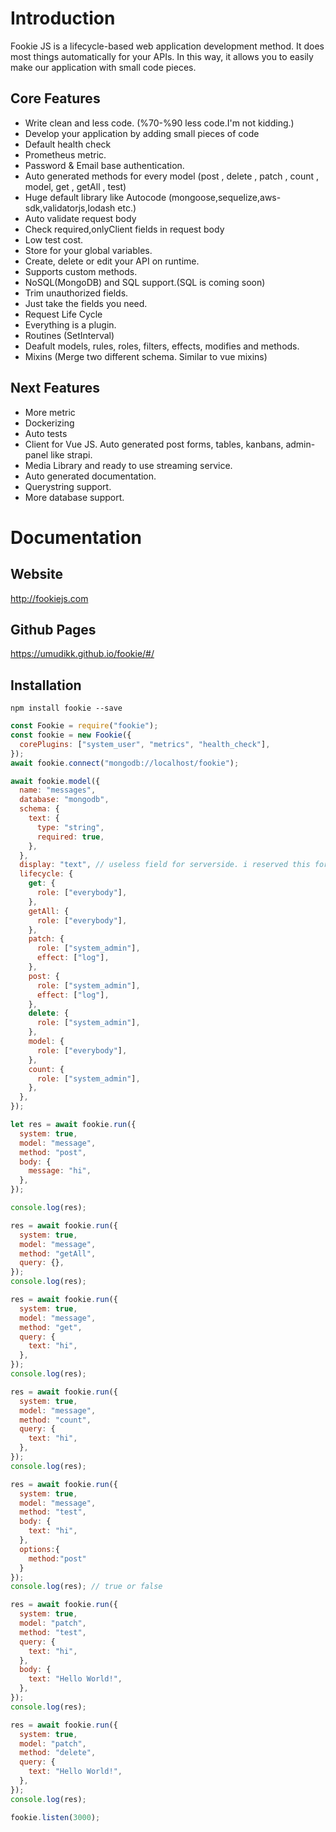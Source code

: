 # Introduction

Fookie JS is a lifecycle-based web application development method. It does most
things automatically for your APIs. In this way, it allows you to easily make
our application with small code pieces.

## Core Features

- Write clean and less code. (%70-%90 less code.I'm not kidding.)
- Develop your application by adding small pieces of code
- Default health check
- Prometheus metric.
- Password & Email base authentication.
- Auto generated methods for every model (post , delete , patch , count , model,
  get , getAll , test)
- Huge default library like Autocode
  (mongoose,sequelize,aws-sdk,validatorjs,lodash etc.)
- Auto validate request body
- Check required,onlyClient fields in request body
- Low test cost.
- Store for your global variables.
- Create, delete or edit your API on runtime.
- Supports custom methods.
- NoSQL(MongoDB) and SQL support.(SQL is coming soon)
- Trim unauthorized fields.
- Just take the fields you need.
- Request Life Cycle
- Everything is a plugin.
- Routines (SetInterval)
- Deafult models, rules, roles, filters, effects, modifies and methods.
- Mixins (Merge two different schema. Similar to vue mixins)

## Next Features

- More metric
- Dockerizing
- Auto tests
- Client for Vue JS. Auto generated post forms, tables, kanbans, admin-panel
  like strapi.
- Media Library and ready to use streaming service.
- Auto generated documentation.
- Querystring support.
- More database support.

# Documentation

## Website

http://fookiejs.com

## Github Pages

https://umudikk.github.io/fookie/#/

## Installation

```
npm install fookie --save
```

```javascript
const Fookie = require("fookie");
const fookie = new Fookie({
  corePlugins: ["system_user", "metrics", "health_check"],
});
await fookie.connect("mongodb://localhost/fookie");

await fookie.model({
  name: "messages",
  database: "mongodb",
  schema: {
    text: {
      type: "string",
      required: true,
    },
  },
  display: "text", // useless field for serverside. i reserved this for client
  lifecycle: {
    get: {
      role: ["everybody"],
    },
    getAll: {
      role: ["everybody"],
    },
    patch: {
      role: ["system_admin"],
      effect: ["log"],
    },
    post: {
      role: ["system_admin"],
      effect: ["log"],
    },
    delete: {
      role: ["system_admin"],
    },
    model: {
      role: ["everybody"],
    },
    count: {
      role: ["system_admin"],
    },
  },
});

let res = await fookie.run({
  system: true,
  model: "message",
  method: "post",
  body: {
    message: "hi",
  },
});

console.log(res);

res = await fookie.run({
  system: true,
  model: "message",
  method: "getAll",
  query: {},
});
console.log(res);

res = await fookie.run({
  system: true,
  model: "message",
  method: "get",
  query: {
    text: "hi",
  },
});
console.log(res);

res = await fookie.run({
  system: true,
  model: "message",
  method: "count",
  query: {
    text: "hi",
  },
});
console.log(res);

res = await fookie.run({
  system: true,
  model: "message",
  method: "test",
  body: {
    text: "hi",
  },
  options:{
    method:"post"
  }
});
console.log(res); // true or false

res = await fookie.run({
  system: true,
  model: "patch",
  method: "test",
  query: {
    text: "hi",
  },
  body: {
    text: "Hello World!",
  },
});
console.log(res);

res = await fookie.run({
  system: true,
  model: "patch",
  method: "delete",
  query: {
    text: "Hello World!",
  },
});
console.log(res);

fookie.listen(3000);
```
